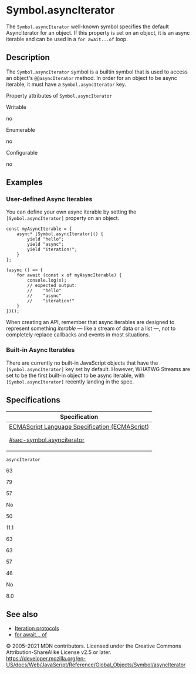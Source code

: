 # Symbol.asyncIterator

The `Symbol.asyncIterator` well-known symbol specifies the default AsyncIterator for an object. If this property is set on an object, it is an async iterable and can be used in a `for await...of` loop.

## Description

The `Symbol.asyncIterator` symbol is a builtin symbol that is used to access an object's `@@asyncIterator` method. In order for an object to be async iterable, it must have a `Symbol.asyncIterator` key.

Property attributes of `Symbol.asyncIterator`

Writable

no

Enumerable

no

Configurable

no

## Examples

### User-defined Async Iterables

You can define your own async iterable by setting the `[Symbol.asyncIterator]` property on an object.

    const myAsyncIterable = {
        async* [Symbol.asyncIterator]() {
            yield "hello";
            yield "async";
            yield "iteration!";
        }
    };

    (async () => {
        for await (const x of myAsyncIterable) {
            console.log(x);
            // expected output:
            //    "hello"
            //    "async"
            //    "iteration!"
        }
    })();

When creating an API, remember that async iterables are designed to represent something _iterable_ — like a stream of data or a list —, not to completely replace callbacks and events in most situations.

### Built-in Async Iterables

There are currently no built-in JavaScript objects that have the `[Symbol.asyncIterator]` key set by default. However, WHATWG Streams are set to be the first built-in object to be async iterable, with `[Symbol.asyncIterator]` recently landing in the spec.

## Specifications

<table>
<thead>
<tr class="header">
<th>Specification</th>
</tr>
</thead>
<tbody>
<tr class="odd">
<td>
<a href="https://tc39.es/ecma262/#sec-symbol.asynciterator">ECMAScript Language Specification (ECMAScript)
<br/>

<span class="small">#sec-symbol.asynciterator</span>
</a>
</td>
</tr>
</tbody>
</table>

`asyncIterator`

63

79

57

No

50

11.1

63

63

57

46

No

8.0

## See also

-   [Iteration protocols](../../iteration_protocols)
-   [for await... of](../../statements/for-await...of)

© 2005–2021 MDN contributors.
Licensed under the Creative Commons Attribution-ShareAlike License v2.5 or later.
<a href="https://developer.mozilla.org/en-US/docs/Web/JavaScript/Reference/Global_Objects/Symbol/asyncIterator" class="_attribution-link">https://developer.mozilla.org/en-US/docs/Web/JavaScript/Reference/Global_Objects/Symbol/asyncIterator</a>
